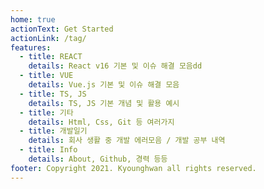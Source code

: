 ```yaml
---
home: true
actionText: Get Started
actionLink: /tag/
features:
  - title: REACT
    details: React v16 기본 및 이슈 해결 모음dd
  - title: VUE
    details: Vue.js 기본 및 이슈 해결 모음
  - title: TS, JS
    details: TS, JS 기본 개념 및 활용 예시
  - title: 기타
    details: Html, Css, Git 등 여러가지
  - title: 개발일기
    details: 회사 생활 중 개발 에러모음 / 개발 공부 내역
  - title: Info
    details: About, Github, 경력 등등
footer: Copyright 2021. Kyounghwan all rights reserved.
---
```


